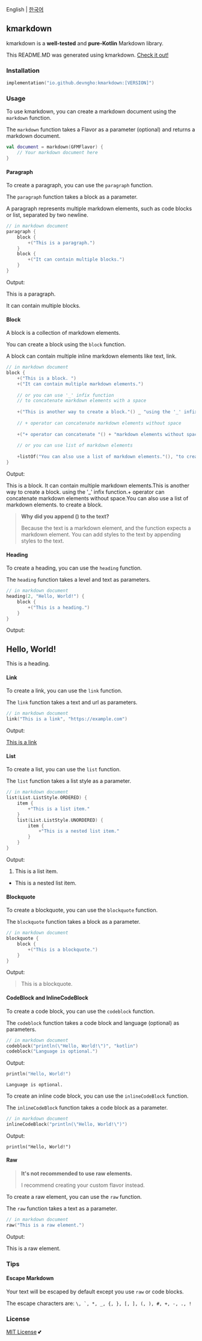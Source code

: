 English \| [한국어](README_ko.md)

## kmarkdown

kmarkdown is a **well\-tested** and **pure\-Kotlin** Markdown library\.

This README\.MD was generated using kmarkdown\. [Check it out\!](https://github.com/devngho/kmarkdown/src/jvmTest/kotlin/io/github/devngho/kmarkdown/Readme.kt)

### Installation

```kts
implementation("io.github.devngho:kmarkdown:[VERSION]")
```

### Usage

To use kmarkdown, you can create a markdown document using the `markdown` function\.

The `markdown` function takes a Flavor as a parameter \(optional\) and returns a markdown document\.

```kotlin
val document = markdown(GFMFlavor) {
    // Your markdown document here
}
```

#### Paragraph

To create a paragraph, you can use the `paragraph` function\.

The `paragraph` function takes a block as a parameter\.

A paragraph represents multiple markdown elements, such as code blocks or list, separated by two newline\.

```kotlin
// in markdown document
paragraph {
    block {
        +("This is a paragraph.")
    }
    block {
        +("It can contain multiple blocks.")
    }
}
```

Output:

This is a paragraph\.

It can contain multiple blocks\.

#### Block

A block is a collection of markdown elements\.

You can create a block using the `block` function\.

A block can contain multiple inline markdown elements like text, link\.

```kotlin
// in markdown document
block {
    +("This is a block. ")
    +("It can contain multiple markdown elements.")
    
    // or you can use '_' infix function
    // to concatenate markdown elements with a space
    
    +("This is another way to create a block."() _ "using the '_' infix function."())
    
    // + operator can concatenate markdown elements without space
    
    +("+ operator can concatenate "() + "markdown elements without space.")
    
    // or you can use list of markdown elements
    
    +listOf("You can also use a list of markdown elements."(), "to create a block.")
}
```

Output:

This is a block\. It can contain multiple markdown elements\.This is another way to create a block\. using the '\_' infix function\.\+ operator can concatenate markdown elements without space\.You can also use a list of markdown elements\. to create a block\.

> **Why did you append \(\) to the text?**
>
> Because the text is a markdown element, and the function expects a markdown element\. You can add styles to the text by appending styles to the text\.

#### Heading

To create a heading, you can use the `heading` function\.

The `heading` function takes a level and text as parameters\.

```kotlin
// in markdown document
heading(2, "Hello, World!") {
    block {
        +("This is a heading.")
    }
}
```

Output:

## Hello, World\!

This is a heading\.

#### Link

To create a link, you can use the `link` function\.

The `link` function takes a text and url as parameters\.

```kotlin
// in markdown document
link("This is a link", "https://example.com")
```

Output:

[This is a link](https://example.com)

#### List

To create a list, you can use the `list` function\.

The `list` function takes a list style as a parameter\.

```kotlin
// in markdown document
list(List.ListStyle.ORDERED) {
    item {
        +"This is a list item."
    }
    list(List.ListStyle.UNORDERED) {
        item {
            +"This is a nested list item."
        }
    }
}
```

Output:

1. This is a list item\.
- This is a nested list item\.

#### Blockquote

To create a blockquote, you can use the `blockquote` function\.

The `blockquote` function takes a block as a parameter\.

```kotlin
// in markdown document
blockquote {
    block {
        +("This is a blockquote.")
    }
}
```

Output:

> This is a blockquote\.

#### CodeBlock and InlineCodeBlock

To create a code block, you can use the `codeblock` function\.

The `codeblock` function takes a code block and language \(optional\) as parameters\.

```kotlin
// in markdown document
codeblock("println(\"Hello, World!\")", "kotlin")
codeblock("Language is optional.")
```

Output:

```kotlin
println("Hello, World!")
```

```
Language is optional.
```

To create an inline code block, you can use the `inlineCodeBlock` function\.

The `inlineCodeBlock` function takes a code block as a parameter\.

```kotlin
// in markdown document
inlineCodeBlock("println(\"Hello, World!\")")
```

Output:

`println("Hello, World!")`

#### Raw

> **It's not recommended to use raw elements\.**
>
> I recommend creating your custom flavor instead\.

To create a raw element, you can use the `raw` function\.

The `raw` function takes a text as a parameter\.

```kotlin
// in markdown document
raw("This is a raw element.")
```

Output:

This is a raw element.

### Tips

#### Escape Markdown

Your text will be escaped by default except you use `raw`  or code blocks\.

The escape characters are: ```\, `, *, _, {, }, [, ], (, ), #, +, -, ., !```

### License

[MIT License](https://github.com/devngho/kmarkdown/blob/main/LICENSE) 💕